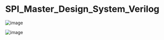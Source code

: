 # SPI_Master_Design_System_Verilog

![image](https://user-images.githubusercontent.com/88953654/179536322-83b275cb-6a09-4ca9-87a1-72154a62280e.png)

![image](https://user-images.githubusercontent.com/88953654/203300749-c492da97-af8c-47a2-927b-b02025fef1a2.png)

